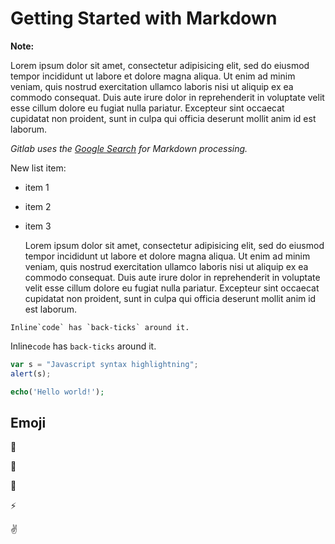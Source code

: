 # Getting Started with Markdown

**Note:**

Lorem ipsum dolor sit amet, consectetur adipisicing elit, sed do eiusmod
tempor incididunt ut labore et dolore magna aliqua. Ut enim ad minim veniam,
quis nostrud exercitation ullamco laboris nisi ut aliquip ex ea commodo
consequat. Duis aute irure dolor in reprehenderit in voluptate velit esse
cillum dolore eu fugiat nulla pariatur. Excepteur sint occaecat cupidatat non
proident, sunt in culpa qui officia deserunt mollit anim id est laborum.

_Gitlab uses the [Google Search](https://www.google.com) for Markdown processing._


New list item:

- item 1
- item 2
- item 3

	Lorem ipsum dolor sit amet, consectetur adipisicing elit, sed do eiusmod
	tempor incididunt ut labore et dolore magna aliqua. Ut enim ad minim veniam,
	quis nostrud exercitation ullamco laboris nisi ut aliquip ex ea commodo
	consequat. Duis aute irure dolor in reprehenderit in voluptate velit esse
	cillum dolore eu fugiat nulla pariatur. Excepteur sint occaecat cupidatat non
	proident, sunt in culpa qui officia deserunt mollit anim id est laborum.

```no-hightlight
Inline`code` has `back-ticks` around it.
```
Inline`code` has `back-ticks` around it.

```javascript
var s = "Javascript syntax highlightning";
alert(s);
```
```php
echo('Hello world!');
```

## Emoji

:monkey: 

:star2:	

:speech_balloon:

:zap:

:v:





